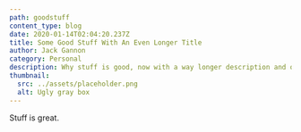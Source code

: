 ```yaml
---
path: goodstuff
content_type: blog
date: 2020-01-14T02:04:20.237Z
title: Some Good Stuff With An Even Longer Title
author: Jack Gannon
category: Personal
description: Why stuff is good, now with a way longer description and other good stuff. Just a bit more for good measure.
thumbnail:
  src: ../assets/placeholder.png
  alt: Ugly gray box
---
```


Stuff is great.
